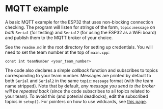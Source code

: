# MQTT example

A basic MQTT example for the ESP32 that uses non-blocking connection checking. The program will listen for strings of the form, `topic:message` on *both* `Serial` (for testing) and `Serial2` (for using the ESP32 as a WiFi board) and publish them to the MQTT broker of your choice. 

See the `readme.md` in the root directory for setting up credentials. You will need to set the team number at the top of `main.cpp`:

```
const int teamNumber <your_team_number>
```

The code also declares a simple *callback* function and subscribes to topics corresponding to your team number. Messages are printed by default to both `Serial` and `Serial2` in the same `topic:message` format (with the team name stripped). Note that by default, *any message you send to the broker will be repeated back* (since the code subscribes to all topics related to your team). To avoid this (and potenial deadlocks), edit the subscribed topics in `setup()`. For pointers on how to use wildcards, see [this page](https://www.ibm.com/docs/en/ibm-mq/7.5?topic=SSFKSJ_7.5.0/com.ibm.mq.javadoc.doc/WMQMQxrCClasses/wildcard.html).